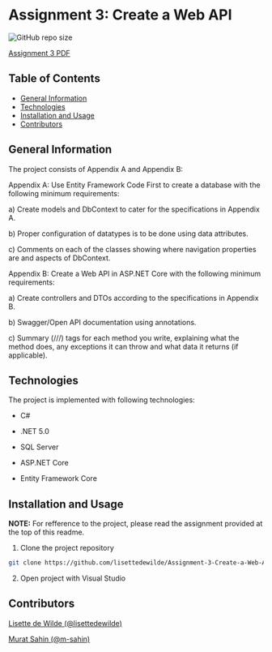# Assignment 3: Create a Web API

![GitHub repo size](https://img.shields.io/github/repo-size/lisettedewilde/Assignment-3-Create-a-Web-API)

[Assignment 3 PDF](https://lms.noroff.no/pluginfile.php/184749/mod_assign/introattachment/0/Assignment%203_CSharp_Web%20API%20creation%20in%20ASP.NET%20Core.pdf?forcedownload=1)

## Table of Contents

- [General Information](#general-information)
- [Technologies](#technologies)
- [Installation and Usage](#installation-and-usage)
- [Contributors](#contributors)

## General Information

The project consists of Appendix A and Appendix B:

Appendix A:
Use Entity Framework Code First to create a database with the following minimum requirements:

a) Create models and DbContext to cater for the specifications in Appendix A.

b) Proper configuration of datatypes is to be done using data attributes.

c) Comments on each of the classes showing where navigation properties are and aspects of DbContext.

Appendix B:
Create a Web API in ASP.NET Core with the following minimum requirements:

a) Create controllers and DTOs according to the specifications in Appendix B.

b) Swagger/Open API documentation using annotations.

c) Summary (///) tags for each method you write, explaining what the method does, any
exceptions it can throw and what data it returns (if applicable).

## Technologies

The project is implemented with following technologies:

- C#

- .NET 5.0

- SQL Server

- ASP.NET Core

- Entity Framework Core

## Installation and Usage

**NOTE:** For refference to the project, please read the assignment provided at the top of this readme.

1. Clone the project repository

```sh
git clone https://github.com/lisettedewilde/Assignment-3-Create-a-Web-API.git
```

2. Open project with Visual Studio


## Contributors

[Lisette de Wilde (@lisettedewilde)](https://github.com/lisettedewilde)

[Murat Sahin (@m-sahin)](https://github.com/m-sahin)
